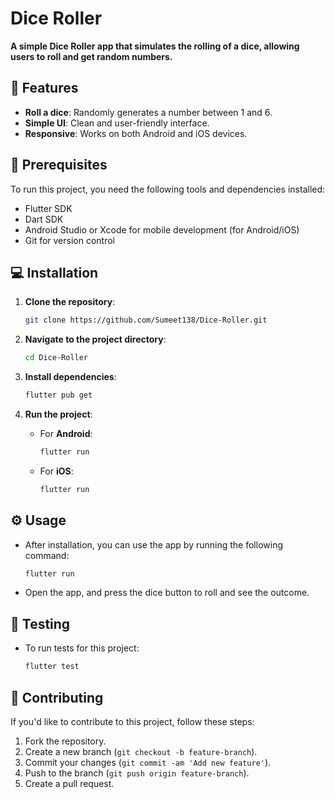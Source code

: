 
# Dice Roller

**A simple Dice Roller app that simulates the rolling of a dice, allowing users to roll and get random numbers.**

## 🚀 Features
- **Roll a dice**: Randomly generates a number between 1 and 6.
- **Simple UI**: Clean and user-friendly interface.
- **Responsive**: Works on both Android and iOS devices.

## 🔧 Prerequisites
To run this project, you need the following tools and dependencies installed:
- Flutter SDK 
- Dart SDK 
- Android Studio or Xcode for mobile development (for Android/iOS)
- Git for version control

## 💻 Installation

1. **Clone the repository**:
   ```bash
   git clone https://github.com/Sumeet138/Dice-Roller.git
   ```

2. **Navigate to the project directory**:
   ```bash
   cd Dice-Roller
   ```

3. **Install dependencies**:
   ```bash
   flutter pub get
   ```

4. **Run the project**:
   - For **Android**:
     ```bash
     flutter run
     ```
   - For **iOS**:
     ```bash
     flutter run
     ```

## ⚙️ Usage

- After installation, you can use the app by running the following command:
   ```bash
   flutter run
   ```
- Open the app, and press the dice button to roll and see the outcome.

## 🧪 Testing

- To run tests for this project:
   ```bash
   flutter test
   ```

## 👥 Contributing

If you'd like to contribute to this project, follow these steps:
1. Fork the repository.
2. Create a new branch (`git checkout -b feature-branch`).
3. Commit your changes (`git commit -am 'Add new feature'`).
4. Push to the branch (`git push origin feature-branch`).
5. Create a pull request.


